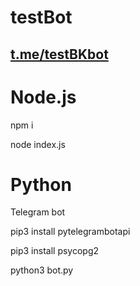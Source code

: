 # testBot

## [t.me/testBKbot](t.me/testBKbot) 

# Node.js   

npm i

node index.js

# Python
Telegram bot

pip3 install pytelegrambotapi

pip3 install psycopg2

python3 bot.py

